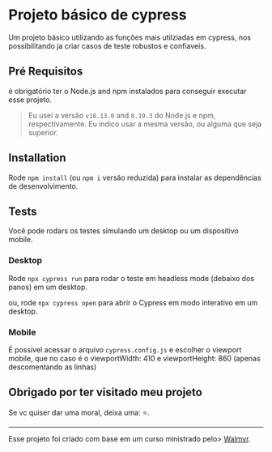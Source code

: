 # Projeto básico de cypress

Um projeto básico utilizando as funções mais utilziadas em cypress, nos possibilitando ja criar casos de teste robustos e confiaveis.

## Pré Requisitos

è obrigatório ter o  Node.js and npm instalados para conseguir executar esse projeto.

> Eu usei a versão  `v18.13.0` and `8.19.3` do Node.js e npm, respectivamente. Eu indico usar a mesma versão, ou alguma que seja superior.

## Installation

Rode `npm install` (ou `npm i` versão reduzida) para instalar as dependências de desenvolvimento.

## Tests

Você pode rodars os testes simulando um desktop ou um dispositivo mobile.

### Desktop

Rode `npx cypress run` para rodar o teste em headless mode (debaixo dos panos) em um desktop.

ou, rode `npx cypress open` para abrir o Cypress em modo interativo em um desktop.

### Mobile

É possível acessar o arquivo `cypress.config.js` e escolher o viewport mobile, que no caso é o viewportWidth: 410 e viewportHeight: 860 (apenas descomentando as linhas)

## Obrigado por ter visitado meu projeto

Se vc quiser dar uma moral, deixa uma: ⭐.

___

Esse projeto foi criado com base em um curso ministrado pelo> [Walmyr](https://walmyr.dev).
